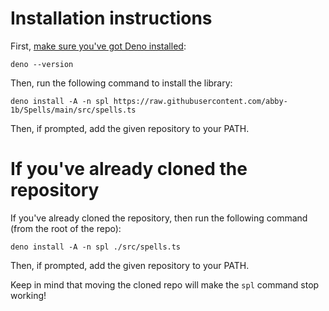 
# Installation instructions

First, [make sure you've got Deno installed](https://deno.land/manual@v1.31.1/getting_started/installation):
```
deno --version
```

Then, run the following command to install the library:
```
deno install -A -n spl https://raw.githubusercontent.com/abby-1b/Spells/main/src/spells.ts
```

Then, if prompted, add the given repository to your PATH.

# If you've already cloned the repository

If you've already cloned the repository, then run the following command (from
the root of the repo):
```
deno install -A -n spl ./src/spells.ts
```

Then, if prompted, add the given repository to your PATH.

Keep in mind that moving the cloned repo will make the `spl` command stop
working!
